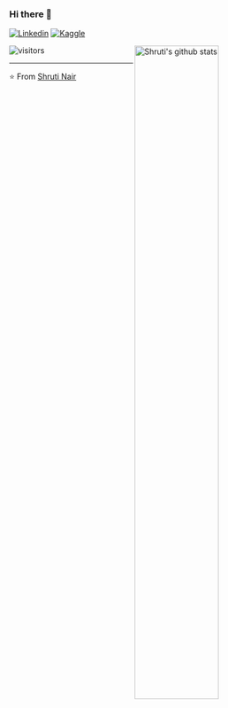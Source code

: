 ### Hi there 👋


[![Linkedin](https://img.shields.io/badge/-LinkedIn-blue?style=flat&logo=Linkedin&logoColor=white)](https://www.linkedin.com/in/shruti-nair-789094114/)
[![Kaggle](https://img.shields.io/badge/-Kaggle-20beff?style=flat&logo=Kaggle&logoColor=white)](https://www.kaggle.com/shrutisnair)
<!-- Your github readme stats
You can use this api: https://github.com/anuraghazra/github-readme-stats
-->
<p>
    <img width="55%" align="right" alt="Shruti's github stats" src="https://github-readme-stats.vercel.app/api?username=ShrutiNair5&show_icons=true&hide_border=true"/>

![visitors](https://visitor-badge.glitch.me/badge?page_id=ShrutiNair5.ShrutiNair5)

---

⭐️ From [Shruti Nair](https://github.com/ShrutiNair5)
